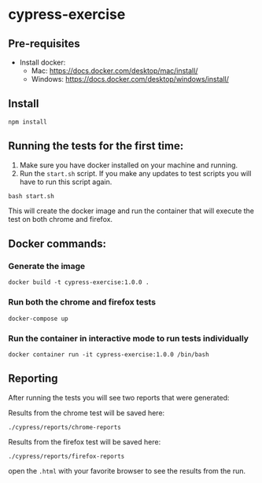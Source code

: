 # cypress-exercise

## Pre-requisites

- Install docker:
  - Mac: https://docs.docker.com/desktop/mac/install/
  - Windows: https://docs.docker.com/desktop/windows/install/

## Install

```
npm install
```

## Running the tests for the first time:

1. Make sure you have docker installed on your machine and running.
2. Run the `start.sh` script. If you make any updates to test scripts you will have to run this script again.

```
bash start.sh
```

This will create the docker image and run the container that will execute the test on both chrome and firefox.

## Docker commands:

### Generate the image

```
docker build -t cypress-exercise:1.0.0 .
```

### Run both the chrome and firefox tests

```
docker-compose up
```

### Run the container in interactive mode to run tests individually

```
docker container run -it cypress-exercise:1.0.0 /bin/bash
```

## Reporting

After running the tests you will see two reports that were generated:

Results from the chrome test will be saved here:

`./cypress/reports/chrome-reports`

Results from the firefox test will be saved here:

`./cypress/reports/firefox-reports`

open the `.html` with your favorite browser to see the results from the run.
